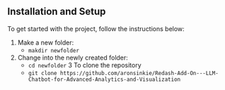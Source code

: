 
## Installation and Setup
To get started with the project, follow the instructions below:

1. Make a new folder:
     - `makdir newfolder`
2. Change into the newly created folder:
   -  `cd newfolder`
3 To clone the repository
   -  `git clone https://github.com/aronsinkie/Redash-Add-On---LLM-Chatbot-for-Advanced-Analytics-and-Visualization`
